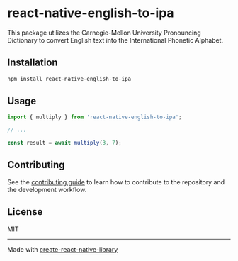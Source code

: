 # react-native-english-to-ipa

This package utilizes the Carnegie-Mellon University Pronouncing Dictionary to convert English text into the International Phonetic Alphabet.

## Installation

```sh
npm install react-native-english-to-ipa
```

## Usage


```js
import { multiply } from 'react-native-english-to-ipa';

// ...

const result = await multiply(3, 7);
```


## Contributing

See the [contributing guide](CONTRIBUTING.md) to learn how to contribute to the repository and the development workflow.

## License

MIT

---

Made with [create-react-native-library](https://github.com/callstack/react-native-builder-bob)
